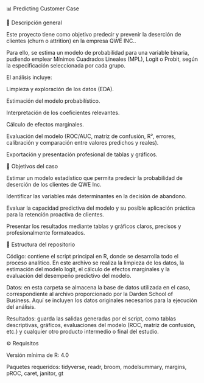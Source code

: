 📊 Predicting Customer Case

🧩 Descripción general

Este proyecto tiene como objetivo predecir y prevenir la deserción de clientes (churn o attrition) en la empresa QWE INC..

Para ello, se estima un modelo de probabilidad para una variable binaria, pudiendo emplear Mínimos Cuadrados Lineales (MPL), Logit o Probit, según la especificación seleccionada por cada grupo.

El análisis incluye:

Limpieza y exploración de los datos (EDA).

Estimación del modelo probabilístico.

Interpretación de los coeficientes relevantes.

Cálculo de efectos marginales.

Evaluación del modelo (ROC/AUC, matriz de confusión, R², errores, calibración y comparación entre valores predichos y reales).

Exportación y presentación profesional de tablas y gráficos.

🎯 Objetivos del caso

Estimar un modelo estadístico que permita predecir la probabilidad de deserción de los clientes de QWE Inc.

Identificar las variables más determinantes en la decisión de abandono.

Evaluar la capacidad predictiva del modelo y su posible aplicación práctica para la retención proactiva de clientes.

Presentar los resultados mediante tablas y gráficos claros, precisos y profesionalmente formateados.

🧱 Estructura del repositorio

Código: contiene el script principal en R, donde se desarrolla todo el proceso analítico. En este archivo se realiza la limpieza de los datos, la estimación del modelo logit, el cálculo de efectos marginales y la evaluación del desempeño predictivo del modelo.

Datos: en esta carpeta se almacena la base de datos utilizada en el caso, correspondiente al archivo proporcionado por la Darden School of Business. Aquí se incluyen los datos originales necesarios para la ejecución del análisis.

Resultados: guarda las salidas generadas por el script, como tablas descriptivas, gráficos, evaluaciones del modelo (ROC, matriz de confusión, etc.) y cualquier otro producto intermedio o final del estudio.


⚙️ Requisitos

Versión mínima de R: 4.0

Paquetes requeridos:
tidyverse, readr, broom, modelsummary, margins, pROC, caret, janitor, gt



